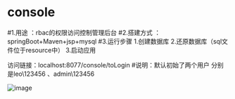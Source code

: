 # console
#1.用途 ：rbac的权限访问控制管理后台
#2.搭建方式 ： springBoot+Maven+jsp+mysql
#3.运行步骤 1.创建数据库 2.还原数据库（sql文件位于resource中） 3.启动应用 

访问链接：localhost:8077/console/toLogin
#说明：默认初始了两个用户 分别是leo\123456 、admin\123456


![image](https://github.com/leo187/console/blob/master/src/main/resources/static/images/24.png)
